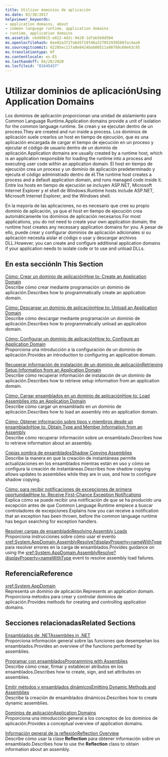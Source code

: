 ```yaml
---
title: Utilizar dominios de aplicación
ms.date: 03/30/2017
helpviewer_keywords:
- application domains, about
- common language runtime, application domains
- runtime, application domains
ms.assetid: c6d99815-e022-4d2c-9420-1d7ab5b9d504
ms.openlocfilehash: 6ee02a3f27a645f19fd6a327052939586fac4aa9
ms.sourcegitcommit: 62285ec11fa8e8424bab00511a90760c60e63c95
ms.translationtype: HT
ms.contentlocale: es-ES
ms.lasthandoff: 04/20/2020
ms.locfileid: "81645437"
---
```

# <a name="using-application-domains"></a><span data-ttu-id="853b5-102">Utilizar dominios de aplicación</span><span class="sxs-lookup"><span data-stu-id="853b5-102">Using Application Domains</span></span>

<span data-ttu-id="853b5-103">Los dominios de aplicación proporcionan una unidad de aislamiento para Common Language Runtime.</span><span class="sxs-lookup"><span data-stu-id="853b5-103">Application domains provide a unit of isolation for the common language runtime.</span></span> <span data-ttu-id="853b5-104">Se crean y se ejecutan dentro de un proceso.</span><span class="sxs-lookup"><span data-stu-id="853b5-104">They are created and run inside a process.</span></span> <span data-ttu-id="853b5-105">Los dominios de aplicación suele crearlos un host en tiempo de ejecución, que es una aplicación encargada de cargar el tiempo de ejecución en un proceso y ejecutar el código de usuario dentro de un dominio de aplicación.</span><span class="sxs-lookup"><span data-stu-id="853b5-105">Application domains are usually created by a runtime host, which is an application responsible for loading the runtime into a process and executing user code within an application domain.</span></span> <span data-ttu-id="853b5-106">El host en tiempo de ejecución crea un proceso y un dominio de aplicación predeterminado y ejecuta el código administrado dentro de él.</span><span class="sxs-lookup"><span data-stu-id="853b5-106">The runtime host creates a process and a default application domain, and runs managed code inside it.</span></span> <span data-ttu-id="853b5-107">Entre los hosts en tiempo de ejecución se incluyen ASP.NET, Microsoft Internet Explorer y el shell de Windows.</span><span class="sxs-lookup"><span data-stu-id="853b5-107">Runtime hosts include ASP.NET, Microsoft Internet Explorer, and the Windows shell.</span></span>  
  
<span data-ttu-id="853b5-108">En la mayoría de las aplicaciones, no es necesario que cree su propio dominio de aplicación, ya que el host en tiempo de ejecución crea automáticamente los dominios de aplicación necesarios.</span><span class="sxs-lookup"><span data-stu-id="853b5-108">For most applications, you do not need to create your own application domain; the runtime host creates any necessary application domains for you.</span></span> <span data-ttu-id="853b5-109">A pesar de ello, puede crear y configurar dominios de aplicación adicionales si su aplicación necesita aislar el código o usar y descargar archivos DLL.</span><span class="sxs-lookup"><span data-stu-id="853b5-109">However, you can create and configure additional application domains if your application needs to isolate code or to use and unload DLLs.</span></span>  
  
## <a name="in-this-section"></a><span data-ttu-id="853b5-110">En esta sección</span><span class="sxs-lookup"><span data-stu-id="853b5-110">In This Section</span></span>  

[<span data-ttu-id="853b5-111">Cómo: Crear un dominio de aplicación</span><span class="sxs-lookup"><span data-stu-id="853b5-111">How to: Create an Application Domain</span></span>](how-to-create-an-application-domain.md)  
<span data-ttu-id="853b5-112">Describe cómo crear mediante programación un dominio de aplicación.</span><span class="sxs-lookup"><span data-stu-id="853b5-112">Describes how to programmatically create an application domain.</span></span>  
  
[<span data-ttu-id="853b5-113">Cómo: Descargar un dominio de aplicación</span><span class="sxs-lookup"><span data-stu-id="853b5-113">How to: Unload an Application Domain</span></span>](how-to-unload-an-application-domain.md)  
<span data-ttu-id="853b5-114">Describe cómo descargar mediante programación un dominio de aplicación.</span><span class="sxs-lookup"><span data-stu-id="853b5-114">Describes how to programmatically unload an application domain.</span></span>  
  
[<span data-ttu-id="853b5-115">Cómo: Configurar un dominio de aplicación</span><span class="sxs-lookup"><span data-stu-id="853b5-115">How to: Configure an Application Domain</span></span>](how-to-configure-an-application-domain.md)  
<span data-ttu-id="853b5-116">Proporciona una introducción a la configuración de un dominio de aplicación.</span><span class="sxs-lookup"><span data-stu-id="853b5-116">Provides an introduction to configuring an application domain.</span></span>  
  
[<span data-ttu-id="853b5-117">Recuperar información de instalación de un dominio de aplicación</span><span class="sxs-lookup"><span data-stu-id="853b5-117">Retrieving Setup Information from an Application Domain</span></span>](retrieve-setup-information.md)  
<span data-ttu-id="853b5-118">Describe cómo recuperar información de instalación de un dominio de aplicación.</span><span class="sxs-lookup"><span data-stu-id="853b5-118">Describes how to retrieve setup information from an application domain.</span></span>  
  
[<span data-ttu-id="853b5-119">Cómo: Cargar ensamblados en un dominio de aplicación</span><span class="sxs-lookup"><span data-stu-id="853b5-119">How to: Load Assemblies into an Application Domain</span></span>](how-to-load-assemblies-into-an-application-domain.md)  
<span data-ttu-id="853b5-120">Describe cómo cargar un ensamblado en un dominio de aplicación.</span><span class="sxs-lookup"><span data-stu-id="853b5-120">Describes how to load an assembly into an application domain.</span></span>  
  
[<span data-ttu-id="853b5-121">Cómo: Obtener información sobre tipos y miembros desde un ensamblado</span><span class="sxs-lookup"><span data-stu-id="853b5-121">How to: Obtain Type and Member Information from an Assembly</span></span>](../reflection-and-codedom/get-type-member-information.md)  
<span data-ttu-id="853b5-122">Describe cómo recuperar información sobre un ensamblado.</span><span class="sxs-lookup"><span data-stu-id="853b5-122">Describes how to retrieve information about an assembly.</span></span>  
  
[<span data-ttu-id="853b5-123">Copias sombra de ensamblados</span><span class="sxs-lookup"><span data-stu-id="853b5-123">Shadow Copying Assemblies</span></span>](shadow-copy-assemblies.md)  
<span data-ttu-id="853b5-124">Describe la manera en que la creación de instantáneas permite actualizaciones en los ensamblados mientras están en uso y cómo se configura la creación de instantáneas.</span><span class="sxs-lookup"><span data-stu-id="853b5-124">Describes how shadow copying allows updates to assemblies while they are in use, and how to configure shadow copying.</span></span>  
  
[<span data-ttu-id="853b5-125">Cómo: para recibir notificaciones de excepciones de primera oportunidad</span><span class="sxs-lookup"><span data-stu-id="853b5-125">How to: Receive First-Chance Exception Notifications</span></span>](how-to-receive-first-chance-exception-notifications.md)  
<span data-ttu-id="853b5-126">Explica cómo se puede recibir una notificación de que se ha producido una excepción antes de que Common Language Runtime empiece a buscar controladores de excepciones.</span><span class="sxs-lookup"><span data-stu-id="853b5-126">Explains how you can receive a notification that an exception has been thrown, before the common language runtime has begun searching for exception handlers.</span></span>  
  
[<span data-ttu-id="853b5-127">Resolver cargas de ensamblado</span><span class="sxs-lookup"><span data-stu-id="853b5-127">Resolving Assembly Loads</span></span>](../../standard/assembly/resolve-loads.md)  
<span data-ttu-id="853b5-128">Proporciona instrucciones sobre cómo usar el evento <xref:System.AppDomain.AssemblyResolve?displayProperty=nameWithType> para resolver errores en la carga de ensamblados.</span><span class="sxs-lookup"><span data-stu-id="853b5-128">Provides guidance on using the <xref:System.AppDomain.AssemblyResolve?displayProperty=nameWithType> event to resolve assembly load failures.</span></span>  
  
## <a name="reference"></a><span data-ttu-id="853b5-129">Referencia</span><span class="sxs-lookup"><span data-stu-id="853b5-129">Reference</span></span>  

<xref:System.AppDomain>  
<span data-ttu-id="853b5-130">Representa un dominio de aplicación.</span><span class="sxs-lookup"><span data-stu-id="853b5-130">Represents an application domain.</span></span> <span data-ttu-id="853b5-131">Proporciona métodos para crear y controlar dominios de aplicación.</span><span class="sxs-lookup"><span data-stu-id="853b5-131">Provides methods for creating and controlling application domains.</span></span>  
  
## <a name="related-sections"></a><span data-ttu-id="853b5-132">Secciones relacionadas</span><span class="sxs-lookup"><span data-stu-id="853b5-132">Related Sections</span></span>  
[<span data-ttu-id="853b5-133">Ensamblados de .NET</span><span class="sxs-lookup"><span data-stu-id="853b5-133">Assemblies in .NET</span></span>](../../standard/assembly/index.md)  
<span data-ttu-id="853b5-134">Proporciona información general sobre las funciones que desempeñan los ensamblados.</span><span class="sxs-lookup"><span data-stu-id="853b5-134">Provides an overview of the functions performed by assemblies.</span></span>  
  
[<span data-ttu-id="853b5-135">Programar con ensamblados</span><span class="sxs-lookup"><span data-stu-id="853b5-135">Programming with Assemblies</span></span>](../../standard/assembly/index.md)  
<span data-ttu-id="853b5-136">Describe cómo crear, firmar y establecer atributos en los ensamblados.</span><span class="sxs-lookup"><span data-stu-id="853b5-136">Describes how to create, sign, and set attributes on assemblies.</span></span>  
  
[<span data-ttu-id="853b5-137">Emitir métodos y ensamblados dinámicos</span><span class="sxs-lookup"><span data-stu-id="853b5-137">Emitting Dynamic Methods and Assemblies</span></span>](../reflection-and-codedom/emitting-dynamic-methods-and-assemblies.md)  
<span data-ttu-id="853b5-138">Describe la creación de ensamblados dinámicos.</span><span class="sxs-lookup"><span data-stu-id="853b5-138">Describes how to create dynamic assemblies.</span></span>  
  
[<span data-ttu-id="853b5-139">Dominios de aplicación</span><span class="sxs-lookup"><span data-stu-id="853b5-139">Application Domains</span></span>](application-domains.md)  
<span data-ttu-id="853b5-140">Proporciona una introducción general a los conceptos de los dominios de aplicación.</span><span class="sxs-lookup"><span data-stu-id="853b5-140">Provides a conceptual overview of application domains.</span></span>  
  
[<span data-ttu-id="853b5-141">Información general de la reflexión</span><span class="sxs-lookup"><span data-stu-id="853b5-141">Reflection Overview</span></span>](../reflection-and-codedom/reflection.md)  
<span data-ttu-id="853b5-142">Describe cómo usar la clase **Reflection** para obtener información sobre un ensamblado.</span><span class="sxs-lookup"><span data-stu-id="853b5-142">Describes how to use the **Reflection** class to obtain information about an assembly.</span></span>
